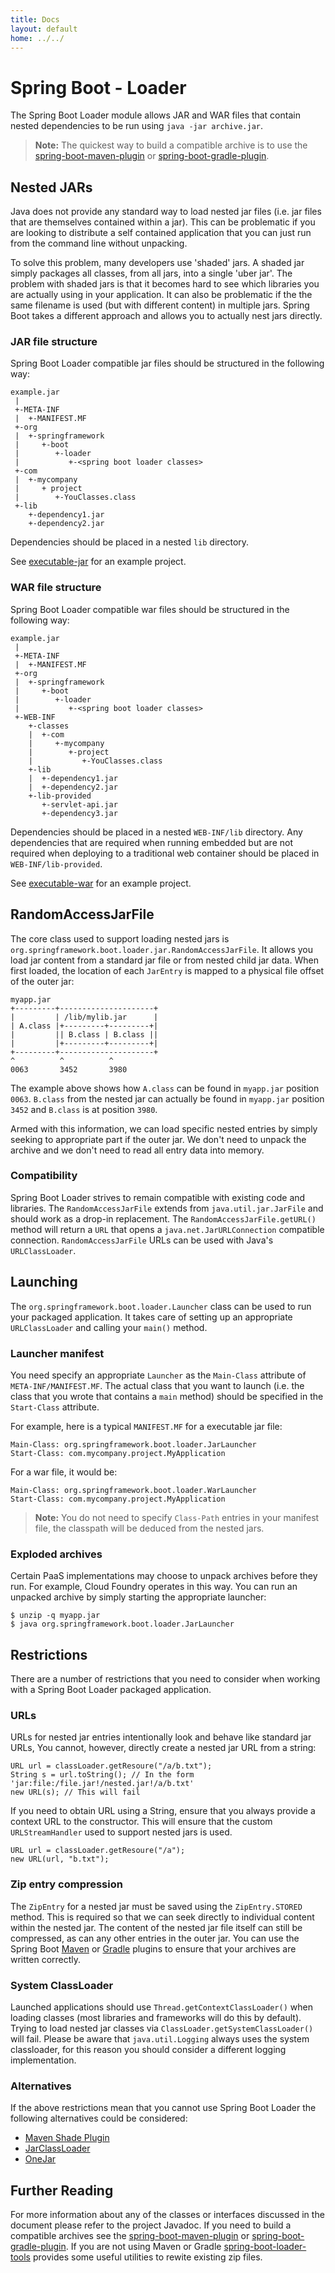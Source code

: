 ```yaml
---
title: Docs
layout: default
home: ../../
---
```



# Spring Boot - Loader
The Spring Boot Loader module allows JAR and WAR files that contain nested dependencies
to be run using `java -jar archive.jar`.

> **Note:** The quickest way to build a compatible archive is to use the
> [spring-boot-maven-plugin](../spring-boot-maven-plugin) or
> [spring-boot-gradle-plugin](../spring-boot-gradle-plugin).

## Nested JARs
Java does not provide any standard way to load nested jar files (i.e. jar files that
are themselves contained within a jar). This can be problematic if you are looking
to distribute a self contained application that you can just run from the command line
without unpacking.

To solve this problem, many developers use 'shaded' jars. A shaded jar simply packages
all classes, from all jars, into a single 'uber jar'. The problem with shaded jars is
that it becomes hard to see which libraries you are actually using in your application.
It can also be problematic if the the same filename is used (but with different content)
in multiple jars. Spring Boot takes a different approach and allows you to actually nest
jars directly.

### JAR file structure
Spring Boot Loader compatible jar files should be structured in the following way:

```
example.jar
 |
 +-META-INF
 |  +-MANIFEST.MF
 +-org
 |  +-springframework
 |     +-boot
 |        +-loader
 |           +-<spring boot loader classes>
 +-com
 |  +-mycompany
 |     + project
 |        +-YouClasses.class
 +-lib
    +-dependency1.jar
    +-dependency2.jar
```

Dependencies should be placed in a nested `lib` directory.

See [executable-jar](src/it/executable-jar) for an example project.

### WAR file structure
Spring Boot Loader compatible war files should be structured in the following way:

```
example.jar
 |
 +-META-INF
 |  +-MANIFEST.MF
 +-org
 |  +-springframework
 |     +-boot
 |        +-loader
 |           +-<spring boot loader classes>
 +-WEB-INF
    +-classes
    |  +-com
    |     +-mycompany
    |        +-project
    |           +-YouClasses.class
    +-lib
    |  +-dependency1.jar
    |  +-dependency2.jar
    +-lib-provided
       +-servlet-api.jar
       +-dependency3.jar
```

Dependencies should be placed in a nested `WEB-INF/lib` directory. Any dependencies
that are required when running embedded but are not required when deploying to
a traditional web container should be placed in `WEB-INF/lib-provided`.

 See [executable-war](src/it/executable-war) for an example project.

## RandomAccessJarFile
The core class used to support loading nested jars is
`org.springframework.boot.loader.jar.RandomAccessJarFile`. It allows  you load jar
content from a standard jar file or from nested child jar data. When first  loaded, the
location of each  `JarEntry` is mapped to a physical file offset of the outer jar:


```
myapp.jar
+---------+---------------------+
|         | /lib/mylib.jar      |
| A.class |+---------+---------+|
|         || B.class | B.class ||
|         |+---------+---------+|
+---------+---------------------+
^          ^          ^
0063       3452       3980
```

The example above shows how `A.class` can be found in `myapp.jar` position `0063`.
`B.class` from the nested jar can actually be found in `myapp.jar` position `3452`
and `B.class` is at position `3980`.

Armed with this information, we can load specific nested entries by simply seeking to
appropriate part if the outer jar. We don't need to unpack the archive and we don't
need to read all entry data into memory.

### Compatibility
Spring Boot Loader strives to remain compatible with existing code and libraries. The
`RandomAccessJarFile` extends from `java.util.jar.JarFile` and should work as a drop-in
replacement. The `RandomAccessJarFile.getURL()` method will return a `URL` that opens
a `java.net.JarURLConnection` compatible connection. `RandomAccessJarFile` URLs can
be used with Java's `URLClassLoader`.

## Launching
The `org.springframework.boot.loader.Launcher` class can be used to run your packaged
application. It takes care of setting up an appropriate `URLClassLoader` and calling
your `main()` method.

### Launcher manifest
You need specify an appropriate `Launcher` as the `Main-Class` attribute of
`META-INF/MANIFEST.MF`. The actual class that you want to launch (i.e. the class that
you wrote that contains a `main` method) should be specified  in the `Start-Class`
attribute.

For example, here is a typical `MANIFEST.MF` for a executable jar file:
```
Main-Class: org.springframework.boot.loader.JarLauncher
Start-Class: com.mycompany.project.MyApplication
```

For a war file, it would be:
```
Main-Class: org.springframework.boot.loader.WarLauncher
Start-Class: com.mycompany.project.MyApplication
```
> **Note:** You do not need to specify `Class-Path` entries in your manifest file, the
> classpath will be deduced from the nested jars.

### Exploded archives
Certain PaaS implementations may choose to unpack archives before they run. For example,
Cloud Foundry operates in this way. You can run an unpacked archive by simply starting
the appropriate launcher:

```
$ unzip -q myapp.jar
$ java org.springframework.boot.loader.JarLauncher
```

## Restrictions
There are a number of restrictions that you need to consider when working with a Spring
Boot Loader packaged application.

### URLs
URLs for nested jar entries intentionally look and behave like standard jar URLs,
You cannot, however, directly create a nested jar URL from a string:

```
URL url = classLoader.getResoure("/a/b.txt");
String s = url.toString(); // In the form 'jar:file:/file.jar!/nested.jar!/a/b.txt'
new URL(s); // This will fail
```

If you need to obtain URL using a String, ensure that you always provide a context URL
to the constructor. This will ensure that the custom `URLStreamHandler` used to support
nested jars is used.

```
URL url = classLoader.getResoure("/a");
new URL(url, "b.txt");
```

### Zip entry compression
The `ZipEntry` for a nested jar must be saved using the `ZipEntry.STORED` method. This
is required so that we can seek directly to individual content within the nested jar.
The content of the nested jar file itself can still be compressed, as can any other
entries in the outer jar. You can use the Spring Boot
[Maven](../spring-boot-maven-plugin) or [Gradle](../spring-boot-gradle-plugin) plugins
to ensure that your archives are written correctly.

### System ClassLoader
Launched applications should use `Thread.getContextClassLoader()` when loading classes
(most libraries and frameworks will do this by default). Trying to load nested jar
classes via `ClassLoader.getSystemClassLoader()` will fail. Please be aware that
`java.util.Logging` always uses the system classloader, for this reason you should
consider a different logging implementation.

### Alternatives
If the above restrictions mean that you cannot use Spring Boot Loader the following
alternatives could be considered:

* [Maven Shade Plugin](http://maven.apache.org/plugins/maven-shade-plugin/)
* [JarClassLoader](http://www.jdotsoft.com/JarClassLoader.php)
* [OneJar](http://one-jar.sourceforge.net)

## Further Reading
For more information about any of the classes or interfaces discussed in the document
please refer to the project Javadoc. If you need to build a compatible archives see the
[spring-boot-maven-plugin](../spring-boot-maven-plugin) or
[spring-boot-gradle-plugin](../spring-boot-gradle-plugin). If you are not using Maven
or Gradle [spring-boot-loader-tools](../spring-boot-loader-tools) provides some useful
utilities to rewite existing zip files.
